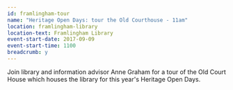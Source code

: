 ```yaml
---
id: framlingham-tour
name: "Heritage Open Days: tour the Old Courthouse - 11am"
location: framlingham-library
location-text: Framlingham Library
event-start-date: 2017-09-09
event-start-time: 1100
breadcrumb: y
---
```


Join library and information advisor Anne Graham for a tour of the Old Court House which houses the library for this year's Heritage Open Days.
